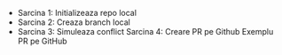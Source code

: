 - Sarcina 1: Initializeaza repo local
- Sarcina 2: Creaza branch local
- Sarcina 3: Simuleaza conflict
Sarcina 4: Creare PR pe Github
Exemplu PR pe GitHub
